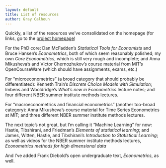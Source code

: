 ```yaml
---
layout: default
title: List of resources
author: Gray Calhoun
---
```


Quickly, a list of the resources we’ve consolidated on the homepage
(for links, go to the [project homepage](/))

For the PhD core: Dan McFadden’s *Statistical Tools for Economists*
and Bruce Hansen’s *Econometrics*, both of which seem reasonably
polished; my own *Core Econometrics*, which is still very rough and
incomplete; and Anna Mikusheva’s and Victor Chernozhukov’s course
material from MIT’s OpenCourseWare (which should have assignments,
exams, etc.)

For “microeconometrics” (a broad category that should probably be
differentiated): Kenneth Train’s *Discrete Choice Models with
Simulation*; Imbens and Wooldridge’s *What’s new in Econometrics*
lecture notes; and four different NBER summer institute methods
lectures.

For “macroeconometrics and financial econometrics” (another too-broad
category): Anna Mikusheva’s course material for Time Series
Econometrics at MIT; and three different NBER summer institute methods
lectures.

The next topic’s not great, but I’m calling it “Machine Learning” for
now: Hastie, Tibshirani, and Friedman’s *Elements of statistical
learning*; and James, Witten, Hastie, and Tibshirani’s *Introduction
to Statistical Learning*; as well as videos for the NBER summer
institute methods lectures, *Econometrics methods for high dimensional
data*

And I’ve added Frank Diebold’s open undergraduate text,
*Econometrics*, as well.